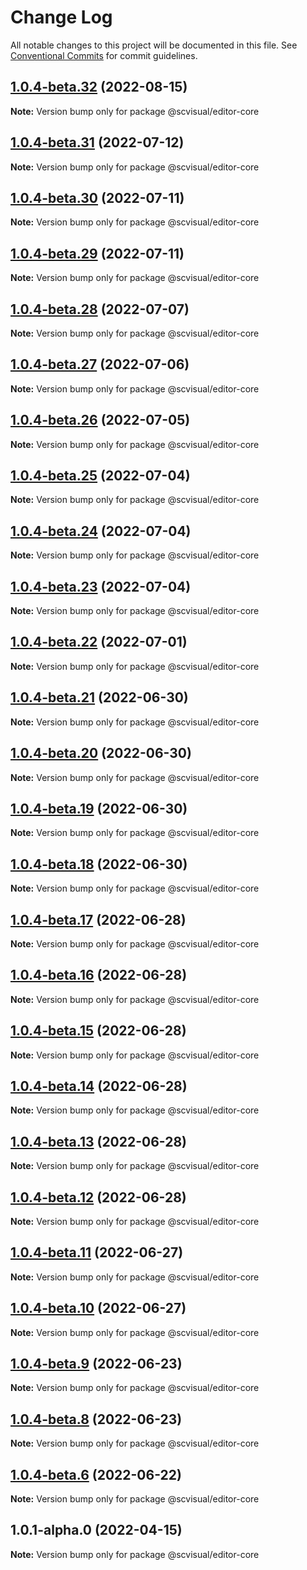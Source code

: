 # Change Log

All notable changes to this project will be documented in this file.
See [Conventional Commits](https://conventionalcommits.org) for commit guidelines.

## [1.0.4-beta.32](http://58.22.61.222:18001/bgtech-fe/micro-frame/compare/@scvisual/editor-core@1.0.4-beta.31...@scvisual/editor-core@1.0.4-beta.32) (2022-08-15)

**Note:** Version bump only for package @scvisual/editor-core





## [1.0.4-beta.31](http://58.22.61.222:18001/bgtech-fe/micro-frame/compare/@scvisual/editor-core@1.0.4-beta.30...@scvisual/editor-core@1.0.4-beta.31) (2022-07-12)

**Note:** Version bump only for package @scvisual/editor-core





## [1.0.4-beta.30](http://58.22.61.222:18001/bgtech-fe/micro-frame/compare/@scvisual/editor-core@1.0.4-beta.29...@scvisual/editor-core@1.0.4-beta.30) (2022-07-11)

**Note:** Version bump only for package @scvisual/editor-core





## [1.0.4-beta.29](http://58.22.61.222:18001/bgtech-fe/micro-frame/compare/@scvisual/editor-core@1.0.4-beta.28...@scvisual/editor-core@1.0.4-beta.29) (2022-07-11)

**Note:** Version bump only for package @scvisual/editor-core





## [1.0.4-beta.28](http://58.22.61.222:18001/bgtech-fe/micro-frame/compare/@scvisual/editor-core@1.0.4-beta.27...@scvisual/editor-core@1.0.4-beta.28) (2022-07-07)

**Note:** Version bump only for package @scvisual/editor-core





## [1.0.4-beta.27](http://58.22.61.222:18001/bgtech-fe/micro-frame/compare/@scvisual/editor-core@1.0.4-beta.26...@scvisual/editor-core@1.0.4-beta.27) (2022-07-06)

**Note:** Version bump only for package @scvisual/editor-core





## [1.0.4-beta.26](http://58.22.61.222:18001/bgtech-fe/micro-frame/compare/@scvisual/editor-core@1.0.4-beta.25...@scvisual/editor-core@1.0.4-beta.26) (2022-07-05)

**Note:** Version bump only for package @scvisual/editor-core





## [1.0.4-beta.25](http://58.22.61.222:18001/bgtech-fe/micro-frame/compare/@scvisual/editor-core@1.0.4-beta.24...@scvisual/editor-core@1.0.4-beta.25) (2022-07-04)

**Note:** Version bump only for package @scvisual/editor-core





## [1.0.4-beta.24](http://58.22.61.222:18001/bgtech-fe/micro-frame/compare/@scvisual/editor-core@1.0.4-beta.23...@scvisual/editor-core@1.0.4-beta.24) (2022-07-04)

**Note:** Version bump only for package @scvisual/editor-core





## [1.0.4-beta.23](http://58.22.61.222:18001/bgtech-fe/micro-frame/compare/@scvisual/editor-core@1.0.4-beta.22...@scvisual/editor-core@1.0.4-beta.23) (2022-07-04)

**Note:** Version bump only for package @scvisual/editor-core





## [1.0.4-beta.22](http://58.22.61.222:18001/bgtech-fe/micro-frame/compare/@scvisual/editor-core@1.0.4-beta.21...@scvisual/editor-core@1.0.4-beta.22) (2022-07-01)

**Note:** Version bump only for package @scvisual/editor-core





## [1.0.4-beta.21](http://58.22.61.222:18001/bgtech-fe/micro-frame/compare/@scvisual/editor-core@1.0.4-beta.20...@scvisual/editor-core@1.0.4-beta.21) (2022-06-30)

**Note:** Version bump only for package @scvisual/editor-core





## [1.0.4-beta.20](http://58.22.61.222:18001/bgtech-fe/micro-frame/compare/@scvisual/editor-core@1.0.4-beta.19...@scvisual/editor-core@1.0.4-beta.20) (2022-06-30)

**Note:** Version bump only for package @scvisual/editor-core





## [1.0.4-beta.19](http://58.22.61.222:18001/bgtech-fe/micro-frame/compare/@scvisual/editor-core@1.0.4-beta.18...@scvisual/editor-core@1.0.4-beta.19) (2022-06-30)

**Note:** Version bump only for package @scvisual/editor-core





## [1.0.4-beta.18](http://58.22.61.222:18001/bgtech-fe/micro-frame/compare/@scvisual/editor-core@1.0.4-beta.17...@scvisual/editor-core@1.0.4-beta.18) (2022-06-30)

**Note:** Version bump only for package @scvisual/editor-core





## [1.0.4-beta.17](http://58.22.61.222:18001/bgtech-fe/micro-frame/compare/@scvisual/editor-core@1.0.4-beta.16...@scvisual/editor-core@1.0.4-beta.17) (2022-06-28)

**Note:** Version bump only for package @scvisual/editor-core





## [1.0.4-beta.16](http://58.22.61.222:18001/bgtech-fe/micro-frame/compare/@scvisual/editor-core@1.0.4-beta.15...@scvisual/editor-core@1.0.4-beta.16) (2022-06-28)

**Note:** Version bump only for package @scvisual/editor-core





## [1.0.4-beta.15](http://58.22.61.222:18001/bgtech-fe/micro-frame/compare/@scvisual/editor-core@1.0.4-beta.14...@scvisual/editor-core@1.0.4-beta.15) (2022-06-28)

**Note:** Version bump only for package @scvisual/editor-core





## [1.0.4-beta.14](http://58.22.61.222:18001/bgtech-fe/micro-frame/compare/@scvisual/editor-core@1.0.4-beta.13...@scvisual/editor-core@1.0.4-beta.14) (2022-06-28)

**Note:** Version bump only for package @scvisual/editor-core





## [1.0.4-beta.13](http://58.22.61.222:18001/bgtech-fe/micro-frame/compare/@scvisual/editor-core@1.0.4-beta.12...@scvisual/editor-core@1.0.4-beta.13) (2022-06-28)

**Note:** Version bump only for package @scvisual/editor-core





## [1.0.4-beta.12](http://58.22.61.222:18001/bgtech-fe/micro-frame/compare/@scvisual/editor-core@1.0.4-beta.11...@scvisual/editor-core@1.0.4-beta.12) (2022-06-28)

**Note:** Version bump only for package @scvisual/editor-core





## [1.0.4-beta.11](http://58.22.61.222:18001/bgtech-fe/micro-frame/compare/@scvisual/editor-core@1.0.4-beta.10...@scvisual/editor-core@1.0.4-beta.11) (2022-06-27)

**Note:** Version bump only for package @scvisual/editor-core





## [1.0.4-beta.10](http://58.22.61.222:18001/bgtech-fe/micro-frame/compare/@scvisual/editor-core@1.0.4-beta.9...@scvisual/editor-core@1.0.4-beta.10) (2022-06-27)

**Note:** Version bump only for package @scvisual/editor-core





## [1.0.4-beta.9](http://58.22.61.222:18001/bgtech-fe/micro-frame/compare/@scvisual/editor-core@1.0.4-beta.8...@scvisual/editor-core@1.0.4-beta.9) (2022-06-23)

**Note:** Version bump only for package @scvisual/editor-core





## [1.0.4-beta.8](http://58.22.61.222:18001/bgtech-fe/micro-frame/compare/@scvisual/editor-core@1.0.4-beta.6...@scvisual/editor-core@1.0.4-beta.8) (2022-06-23)

**Note:** Version bump only for package @scvisual/editor-core





## [1.0.4-beta.6](http://58.22.61.222:18001/bgtech-fe/micro-frame/compare/@scvisual/editor-core@1.0.1-alpha.0...@scvisual/editor-core@1.0.4-beta.6) (2022-06-22)

**Note:** Version bump only for package @scvisual/editor-core





## 1.0.1-alpha.0 (2022-04-15)

**Note:** Version bump only for package @scvisual/editor-core

